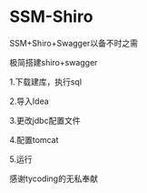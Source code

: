 # SSM-Shiro
SSM+Shiro+Swagger以备不时之需

极简搭建shiro+swagger

1.下载建库，执行sql


2.导入Idea



3.更改jdbc配置文件



4.配置tomcat



5.运行

感谢tycoding的无私奉献
